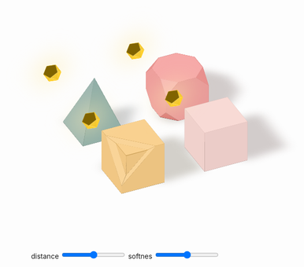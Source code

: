 <div class="example example3" style="--distance: 0.5; --soft: 0.5">
  <div class="example__view">
    <div class="grid">
      <div class="scene">
        <div class="shape shape-1">
          <div class="shape-1-1"></div>
          <div class="shape-1-2"></div>
          <div class="shape-1-3">
            <div class="shape-1-3-1">
              <div class="shape-1-3-1-1"></div>
            </div>
          </div>
          <div class="shape-1-4">
            <div class="shape-1-4-1">
              <div class="shape-1-4-1-1"></div>
            </div>
          </div>
          <div class="shape-1-5">
            <div class="shape-1-5-1">
              <div class="shape-1-5-1-1"></div>
            </div>
          </div>
          <div class="shape__shadow"></div>
        </div>
        <div class="lightsource">
          <div class="lightsource-0">
            <div class="lightsource-1">
              <div class="lightsource-1-1">
                <div class="lightsource-1-1-1">
                  <div class="lightsource-1-1-1-1"></div>
                </div>
              </div>
            </div>
            <div class="lightsource-2">
              <div class="lightsource-2-1">
                <div class="lightsource-2-1-1">
                  <div class="lightsource-2-1-1-1">
                    <div class="lightsource-2-1-1-1-1"></div>
                  </div>
                </div>
              </div>
            </div>
            <div class="lightsource-3">
              <div class="lightsource-3-1">
                <div class="lightsource-3-1-1"></div>
              </div>
              <div class="lightsource-3-2">
                <div class="lightsource-3-2-1"></div>
              </div>
            </div>
          </div>
        </div>
      </div>
      <div class="scene">
        <div class="shape shape-2">
          <div class="shape-2-1"></div>
          <div class="shape-2-2"></div>
          <div class="shape-2-3"></div>
          <div class="shape-2-4"></div>
          <div class="shape-2-5"></div>
          <div class="shape__shadow"></div>
        </div>
        <div class="lightsource">
          <div class="lightsource-0">
            <div class="lightsource-1">
              <div class="lightsource-1-1">
                <div class="lightsource-1-1-1">
                  <div class="lightsource-1-1-1-1"></div>
                </div>
              </div>
            </div>
            <div class="lightsource-2">
              <div class="lightsource-2-1">
                <div class="lightsource-2-1-1">
                  <div class="lightsource-2-1-1-1">
                    <div class="lightsource-2-1-1-1-1"></div>
                  </div>
                </div>
              </div>
            </div>
            <div class="lightsource-3">
              <div class="lightsource-3-1">
                <div class="lightsource-3-1-1"></div>
              </div>
              <div class="lightsource-3-2">
                <div class="lightsource-3-2-1"></div>
              </div>
            </div>
          </div>
        </div>
      </div>
      <div class="scene">
        <div class="shape shape-3">
          <div class="shape-3-1"></div>
          <div class="shape-3-2"></div>
          <div class="shape-3-3"></div>
          <div class="shape-3-4"></div>
          <div class="shape__shadow"></div>
        </div>
        <div class="lightsource">
          <div class="lightsource-0">
            <div class="lightsource-1">
              <div class="lightsource-1-1">
                <div class="lightsource-1-1-1">
                  <div class="lightsource-1-1-1-1"></div>
                </div>
              </div>
            </div>
            <div class="lightsource-2">
              <div class="lightsource-2-1">
                <div class="lightsource-2-1-1">
                  <div class="lightsource-2-1-1-1">
                    <div class="lightsource-2-1-1-1-1"></div>
                  </div>
                </div>
              </div>
            </div>
            <div class="lightsource-3">
              <div class="lightsource-3-1">
                <div class="lightsource-3-1-1"></div>
              </div>
              <div class="lightsource-3-2">
                <div class="lightsource-3-2-1"></div>
              </div>
            </div>
          </div>
        </div>
      </div>
      <div class="scene">
        <div class="shape shape-4">
          <div class="shape-4-1">
            <div class="shape-4-1-1"></div>
            <div class="shape-4-1-2"></div>
            <div class="shape-4-1-3"></div>
            <div class="shape-4-1-4"></div>
          </div>
          <div class="shape-4-2"></div>
          <div class="shape-4-3">
            <div class="shape-4-3-1"></div>
            <div class="shape-4-3-2"></div>
            <div class="shape-4-3-3"></div>
            <div class="shape-4-3-4"></div>
          </div>
          <div class="shape-4-4"></div>
          <div class="shape-4-5"></div>
          <div class="shape__shadow"></div>
        </div>
        <div class="lightsource">
          <div class="lightsource-0">
            <div class="lightsource-1">
              <div class="lightsource-1-1">
                <div class="lightsource-1-1-1">
                  <div class="lightsource-1-1-1-1"></div>
                </div>
              </div>
            </div>
            <div class="lightsource-2">
              <div class="lightsource-2-1">
                <div class="lightsource-2-1-1">
                  <div class="lightsource-2-1-1-1">
                    <div class="lightsource-2-1-1-1-1"></div>
                  </div>
                </div>
              </div>
            </div>
            <div class="lightsource-3">
              <div class="lightsource-3-1">
                <div class="lightsource-3-1-1"></div>
              </div>
              <div class="lightsource-3-2">
                <div class="lightsource-3-2-1"></div>
              </div>
            </div>
          </div>
        </div>
      </div>
    </div>
    <div class="controls">
      <label>
        distance
        <input class="range" type="range" id="E3distance" name="E3distance" min="0" max="100" value="50"
          oninput="updateShape3()" />
      </label>
      <label>
        softnes
        <input class="range" type="range" id="E3softnes" name="E3softnes" min="0" max="100" value="50"
          oninput="updateShape3()" />
      </label>
    </div>
  </div>
</div>

<style>
  .example3 .example__view {
    aspect-ratio: 1;
  }
  .example3 .grid {
    width: 100%; height: 100%;
    box-sizing: border-box;
    padding: 15%;
    display: grid;
    align-items: center;
    justify-items: center;
    grid-template-columns: 1fr 1fr;
    gap: 5%;
    font-size: 10px;
    --size: min(10vw, 10vh);
    transform: rotateX(-125deg) rotateZ(25deg);
    translate: 0 3em;
    transform-style: preserve-3d;
  }

  .example3 .scene {
    position: relative;
    transform-style: preserve-3d;
  }

  .example3 .scene *, .scene *::before, .lightsource::after, .shape__shadow::before {
    position: absolute;
    transform-style: preserve-3d;
    transform-origin: top left;
  }
  .example3 .scene *::before, .lightsource::after, .shape__shadow::before {
    content: '';
    display: block;
    width: 100%; height: 100%;
  }

  .example3 .lightsource {
    --side: min(2vw, 2vh);
    --angle: -41.8deg;
    --color: #ffc600;
    top: 50%;
    left: 50%;
    width: calc(var(--side) * 1.62);
    height: calc(var(--side) * 1.54);
    transform-origin: center;
    transform: translate(-50%, -50%) rotateX(180deg) rotateY(-30deg) rotateX(-10deg) translateZ(calc(var(--size) * (2 + var(--distance))));
  }
  .example3 .lightsource div {
    width: var(--side);
    height: calc((sqrt(3) / 2) * var(--side));
  }
  .example3 .lightsource div::before {
    width: 100%; height: 100%;
  }
  .example3 .lightsource::before {
    background-color: color-mix(in srgb, var(--color), black 50%);
    clip-path: polygon(0% 38%, 50% 0%, 100% 38%, 81% 100%, 19% 100%);
  }
  .example3 .lightsource::after {
    top: 50%;
    left: 50%;
    width: 150%;
    height: 150%;
    background-color: color-mix(in srgb, var(--color), white 70%);
    filter: blur(3vw);
    translate: -50% -50% -0.1px;
  }
  .example3 .lightsource-0 {
    transform: translate(calc(var(--side) * .31), calc(var(--side) * 0.16)) translateZ(calc(var(--side) * -.85)) rotateX(100.7deg);
  }
  .example3 .lightsource-0::before {
    background-color: color-mix(in srgb, var(--color), white 0%);
    clip-path: polygon(0 0, 100% 0, 50% 100%);
  }
  .example3 .lightsource-1 {
    transform: rotateZ(60deg) rotateX(var(--angle));
  }
  .example3 .lightsource-1::before {
    background-color: color-mix(in srgb, var(--color), black 5%);
    clip-path: polygon(0 0, 100% 0, 50% 100%);
  }
  .example3 .lightsource-1-1 {
    transform: rotateZ(60deg) rotateX(var(--angle));
  }
  .example3 .lightsource-1-1::before {
    background-color: color-mix(in srgb, var(--color), white 0%);
    clip-path: polygon(0 0, 100% 0, 50% 100%);
  }
  .example3 .lightsource-1-1-1 {
    left: 50%;
    top: 100%;
    transform: rotateZ(-60deg) rotateX(var(--angle));
  }
  .example3 .lightsource-1-1-1::before {
    background-color: color-mix(in srgb, var(--color), black 5%);
    clip-path: polygon(0 0, 100% 0, 50% 100%);
  }
  .example3 .lightsource-1-1-1-1 {
    transform: rotateZ(60deg) rotateX(var(--angle));
  }
  .example3 .lightsource-1-1-1-1::before {
    background-color: color-mix(in srgb, var(--color), white 0%);
    clip-path: polygon(0 0, 100% 0, 50% 100%);
  }
  .example3 .lightsource-2 {
    left: 50%;
    top: 100%;
    transform: rotateZ(-60deg) rotateX(var(--angle));
  }
  .example3 .lightsource-2::before {
    background-color: color-mix(in srgb, var(--color), black 5%);
    clip-path: polygon(0 0, 100% 0, 50% 100%);
  }
  .example3 .lightsource-2-1 {
    left: 50%;
    top: 100%;
    transform: rotateZ(-60deg) rotateX(var(--angle));
  }
  .example3 .lightsource-2-1::before {
    background-color: color-mix(in srgb, var(--color), white 0%);
    clip-path: polygon(0 0, 100% 0, 50% 100%);
  }
  .example3 .lightsource-2-1-1 {
    transform: rotateZ(60deg) rotateX(var(--angle));
  }
  .example3 .lightsource-2-1-1::before {
    background-color: color-mix(in srgb, var(--color), black 5%);
    clip-path: polygon(0 0, 100% 0, 50% 100%);
  }
  .example3 .lightsource-2-1-1-1 {
    top: 100%;
    left: 50%;
    transform: rotateZ(-60deg) rotateX(var(--angle));
  }
  .example3 .lightsource-2-1-1-1::before {
    background-color: color-mix(in srgb, var(--color), white 0%);
    clip-path: polygon(0 0, 100% 0, 50% 100%);
  }
  .example3 .lightsource-2-1-1-1-1 {
    transform: rotateZ(60deg) rotateX(var(--angle));
  }
  .example3 .lightsource-2-1-1-1-1::before {
    background-color: color-mix(in srgb, var(--color), black 5%);
    clip-path: polygon(0 0, 100% 0, 50% 100%);
  }
  .example3 .lightsource-3 {
    transform: rotateX(calc(180deg - var(--angle)));
  }
  .example3 .lightsource-3::before {
    background-color: color-mix(in srgb, var(--color), white 40%);
    clip-path: polygon(0 0, 100% 0, 50% 100%);
  }
  .example3 .lightsource-3-1 {
    transform: rotateZ(60deg) rotateX(calc(var(--angle) * -1));
  }
  .example3 .lightsource-3-1::before {
    background-color: color-mix(in srgb, var(--color), white 50%);
    clip-path: polygon(0 0, 100% 0, 50% 100%);
  }
  .example3 .lightsource-3-1-1 {
    left: 50%;
    top: 100%;
    transform: rotateZ(-60deg) rotateX(calc(var(--angle) * -1));
  }
  .example3 .lightsource-3-1-1::before {
    background-color: color-mix(in srgb, var(--color), white 55%);
    clip-path: polygon(0 0, 100% 0, 50% 100%);
  }
  .example3 .lightsource-3-2 {
    left: 50%;
    top: 100%;
    transform: rotateZ(-60deg) rotateX(calc(var(--angle) * -1));
  }
  .example3 .lightsource-3-2::before {
    background-color: color-mix(in srgb, var(--color), white 45%);
    clip-path: polygon(0 0, 100% 0, 50% 100%);
  }
  .example3 .lightsource-3-2-1 {
    transform: rotateZ(60deg) rotateX(calc(var(--angle) * -1));
  }
  .example3 .lightsource-3-2-1::before {
    background-color: color-mix(in srgb, var(--color), white 50%);
    clip-path: polygon(0 0, 100% 0, 50% 100%);
  }





  .example3 .shape {
    top: 50%;
    left: 50%;
    --k: calc((1 - var(--soft)) * 0.5 + (1 - var(--distance)) * 0.5);
    transform-origin: center;
    transform: translate(-50%, -50%);
  }
  .example3 .shape__shadow {
    top: calc(var(--size) * -2);
    left: calc(var(--size) * -2);
    width: calc(var(--size) * 5);
    height: calc(var(--size) * 5);
    translate: 0 0 0.1px;
    filter: blur(calc(var(--size) * var(--soft) * .2 + var(--size) * 0.02));
  }
  .example3 .shape-1 .shape__shadow::before {
    background-color: hsl(37deg 89% 10% / 20%);
    clip-path: polygon(
        40% 60%, 
        52% calc(70% - (1% * var(--distance))), 
        calc(80.5% - (2.1% * var(--distance))) calc(70.1% - (1.9% * var(--distance))), 
        calc(80.3% - (2.2% * var(--distance))) calc(41.5% + (.5% * var(--distance))), 
        60% 40%);
  }
  .example3 .shape-2 .shape__shadow::before {
    background-color: hsl(9deg 71% 10% / 20%);
    clip-path: polygon(
        40% 60%, 
        52% calc(70% - (1% * var(--distance))), 
        calc(80.5% - (2.1% * var(--distance))) calc(70.1% - (1.9% * var(--distance))), 
        calc(80.3% - (2.2% * var(--distance))) calc(41.5% + (.5% * var(--distance))), 
        60% 40%);
  }
  .example3 .shape-3 .shape__shadow::before {
    background-color: hsl(165deg 15% 10% / 20%);
    clip-path: polygon(
        40% 60%, 
        calc(74.3% - (2.8% * var(--distance))) calc(58.7% - (1% * var(--distance))), 
        60% 40%);
  }
  .example3 .shape-4 .shape__shadow::before {
    background-color: hsl(9deg 71% 10% / 20%);
    clip-path: polygon(
        45.8% 60%, 
        calc(60.5% - (0.9% * var(--distance))) calc(68.4% + (1.6% * var(--distance))),
        calc(72.1% - (0.5% * var(--distance))) calc(68.4% + (1.6% * var(--distance))),
        calc(80.6% - (2.4% * var(--distance))) calc(61.2% - (0.8% * var(--distance))),
        calc(80.4% - (2.3% * var(--distance))) calc(49.7% + (0.3% * var(--distance))),
        calc(72.1% - (1.6% * var(--distance))) calc(41.5% + (0.8% * var(--distance))),
        calc(60.5% - (1.0% * var(--distance))) calc(41.5% + (0.9% * var(--distance))),
        calc(54.2% - (1.0% * var(--distance))) 40%,
        45.8% 40%,
        42.8% 40.3%,
        40% 45.7%);
  }


  .example3 .shape-1 {
    --color: #F6BD60;
    width: var(--size);
    height: var(--size);
    background-color: color-mix(in srgb, var(--color), black 60%);
  }

  .example3 .shape-1-1 {
    width: var(--size);
    height: var(--size);
    background-color: color-mix(in srgb, color-mix(in srgb, var(--color), black calc(15% * var(--k))), black 10%);
    transform-origin: top right;
    transform: rotateY(-90deg);
  }

  .example3 .shape-1-2 {
    width: var(--size);
    height: var(--size);
    background-color: color-mix(in srgb, color-mix(in srgb, var(--color), black calc(15% * var(--k))), black 15%);
    transform-origin: bottom left;
    transform: rotateX(90deg);
  }

  .example3 .shape-1-3 {
    width: var(--size);
    height: var(--size);
    transform: rotateX(270deg);
  }

  .example3 .shape-1-3::before {
    background-color: color-mix(in srgb, color-mix(in srgb, var(--color), white calc(50% * var(--k))), black 5%);
    clip-path: polygon(0% 0%, 100% 0%, 100% 100%, 80% 100%, 0% 20%);
  }

  .example3 .shape-1-3-1 {
    top: 20%;
    width: calc(var(--size) * 1.13);
    height: calc(var(--size) * 0.21);
    transform: rotateZ(45deg) rotateX(110deg);
  }

  .example3 .shape-1-3-1::before {
    background-color: color-mix(in srgb, var(--color), white calc(70% * var(--k)));
    clip-path: polygon(0% 0%, 100% 0%, 81.5% 100%, 18.6% 100%);
  }

  .example3 .shape-1-3-1-1 {
    left: 18.6%;
    top: 100%;
    width: calc(var(--size) * 0.71);
    height: calc(var(--size) * 0.355);
    transform: rotateX(-110deg);
  }

  .example3 .shape-1-3-1-1::before {
    background-color: color-mix(in srgb, color-mix(in srgb, var(--color), white calc(50% * var(--k))), black 5%);
    clip-path: polygon(0% 0%, 100% 0%, 50% 100%);
  }

  .example3 .shape-1-4 {
    width: var(--size);
    height: var(--size);
    transform: rotateY(90deg);
  }

  .example3 .shape-1-4::before {
    background-color: color-mix(in srgb, color-mix(in srgb, var(--color), white calc(50% * var(--k))), black 3%);
    clip-path: polygon(0% 0%, 0% 100%, 100% 100%, 100% 80%, 20% 0%);
  }

  .example3 .shape-1-4-1 {
    left: 20%;
    width: calc(var(--size) * 0.21);
    height: calc(var(--size) * 1.13);
    transform: rotateZ(-45deg) rotateY(-110deg);
  }

  .example3 .shape-1-4-1::before {
    background-color: color-mix(in srgb, var(--color), white calc(70% * var(--k)));
    clip-path: polygon(0% 0%, 0% 100%, 100% 81.5%, 100% 18.6%);
  }

  .example3 .shape-1-4-1-1 {
    left: 100%;
    top: 18.6%;
    width: calc(var(--size) * 0.355);
    height: calc(var(--size) * 0.71);
    transform: rotateY(110deg);
  }

  .example3 .shape-1-4-1-1::before {
    background-color: color-mix(in srgb, color-mix(in srgb, var(--color), white calc(50% * var(--k))), black 3%);
    clip-path: polygon(0% 0%, 0% 100%, 100% 50%);
  }

  .example3 .shape-1-5 {
    width: var(--size);
    height: var(--size);
    transform: translateZ(calc(var(--size) * -1)) rotateX(0deg);
  }

  .example3 .shape-1-5::before {
    background-color: color-mix(in srgb, var(--color), white calc(60% * var(--k)));
    clip-path: polygon(80% 0%, 100% 0%, 100% 100%, 0% 100%, 0% 80%);
  }

  .example3 .shape-1-5-1 {
    top: 80%;
    width: calc(var(--size) * 0.21);
    height: calc(var(--size) * 1.13);
    transform: rotateZ(-135deg) rotateY(-110deg);
  }

  .example3 .shape-1-5-1::before {
    background-color: color-mix(in srgb, var(--color), white calc(70% * var(--k)));
    clip-path: polygon(0% 0%, 0% 100%, 100% 81.5%, 100% 18.6%);
  }

  .example3 .shape-1-5-1-1 {
    left: 100%;
    top: 18.6%;
    width: calc(var(--size) * 0.355);
    height: calc(var(--size) * 0.71);
    transform: rotateY(110deg);
  }

  .example3 .shape-1-5-1-1::before {
    background-color: color-mix(in srgb, var(--color), white calc(60% * var(--k)));
    clip-path: polygon(0% 0%, 0% 100%, 100% 50%);
  }





  .example3 .shape-2 {
    --color: #F5CAC3;
    width: var(--size);
    height: var(--size);
    background-color: color-mix(in srgb, var(--color), black 60%);
  }
  .example3 .shape-2-1 {
    width: var(--size);
    height: var(--size);
    background-color: color-mix(in srgb, color-mix(in srgb, var(--color), white calc(50% * var(--k))), black 5%);
    transform: rotateX(-90deg);
  }
  .example3 .shape-2-2 {
    width: var(--size);
    height: var(--size);
    background-color: color-mix(in srgb, color-mix(in srgb, var(--color), white calc(50% * var(--k))), black 3%);
    transform: rotateY(90deg);
  }
  .example3 .shape-2-3 {
    width: var(--size);
    height: var(--size);
    background-color: color-mix(in srgb, color-mix(in srgb, var(--color), black calc(15% * var(--k))), black 15%);
    transform-origin: bottom left;
    transform: rotateX(90deg);
  }
  .example3 .shape-2-4 {
    width: var(--size);
    height: var(--size);
    background-color: color-mix(in srgb, color-mix(in srgb, var(--color), black calc(15% * var(--k))), black 10%);
    transform-origin: top right;
    transform: rotateY(-90deg);
  }
  .example3 .shape-2-5 {
    width: var(--size);
    height: var(--size);
    background-color: color-mix(in srgb, var(--color), white calc(60% * var(--k)));
    translate: 0 0 calc(var(--size) * -1);
  }





  .example3 .shape-3 {
    --color: #84A59D;
    width: var(--size);
    height: var(--size);
    background-color: color-mix(in srgb, var(--color), black 60%);
  }
  .example3 .shape-3-1 {
    left: 0px;
    top: 0px;
    width: var(--size);
    height: calc(var(--size) * 1.4);
    transform: rotateX(-69deg);
  }
  .example3 .shape-3-1::before {
    background-color: color-mix(in srgb, var(--color), white calc(20% * var(--k)));
    clip-path: polygon(0 0, 100% 0, 50% 100%);
  }
  .example3 .shape-3-2 {
    left: 0px;
    top: 0px;
    width: calc(var(--size) * 1.4);
    height: var(--size);
    transform: rotateY(69deg);
  }
  .example3 .shape-3-2::before {
    background-color: color-mix(in srgb, var(--color), white calc(40% * var(--k)));
    clip-path: polygon(0 0, 100% 50%, 0% 100%);
  }
  .example3 .shape-3-3 {
    left: 0px;
    bottom: 0px;
    width: var(--size);
    height: calc(var(--size) * 1.4);
    transform-origin: bottom left;
    transform: rotateX(69deg);
  }
  .example3 .shape-3-3::before {
    background-color: color-mix(in srgb, color-mix(in srgb, var(--color), black calc(15% * var(--k))), black 20%);
    clip-path: polygon(50% 0, 100% 100%, 0% 100%);
  }
  .example3 .shape-3-4 {
    right: 0px;
    top: 0px;
    width: calc(var(--size) * 1.4);
    height: var(--size);
    transform-origin: top right;
    transform: rotateY(-69deg);
  }
  .example3 .shape-3-4::before {
    background-color: color-mix(in srgb, color-mix(in srgb, var(--color), black calc(15% * var(--k))), black 15%);
    clip-path: polygon(0 50%, 100% 0, 100% 100%);
  }





  .example3 .shape-4 {
    --color: #F28482;
    --side: calc(var(--size) * (sqrt(2) - 1));
    --point: calc((var(--size) - var(--side)) / 2);
    width: var(--size);
    height: var(--size);
  }
  .example3 .shape-4::before {
    background-color: color-mix(in srgb, var(--color), black 60%);
    clip-path: polygon(var(--point) 0, calc(100% - var(--point)) 0, 100% var(--point), 100% calc(100% - var(--point)), calc(100% - var(--point)) 100%, var(--point) 100%, 0 calc(100% - var(--point)), 0 var(--point));
  }
  .example3 .shape-4-1 {
    left: 0px;
    top: 0px;
    width: var(--size);
    height: var(--size);
    transform: rotateX(-90deg);
  }
  .example3 .shape-4-1::before {
    background-color: color-mix(in srgb, color-mix(in srgb, var(--color), white calc(50% * var(--k))), black 5%);
    clip-path: polygon(var(--point) 0, calc(100% - var(--point)) 0, 100% var(--point), 100% calc(100% - var(--point)), calc(100% - var(--point)) 100%, var(--point) 100%, 0 calc(100% - var(--point)), 0 var(--point));
  }
  .example3 .shape-4-1-1 {
    left: var(--point);
    top: 0px;
    width: var(--side);
    height: calc((sqrt(3) / 2) * var(--side));
    transform: rotateZ(135deg) rotateX(55deg);
  }
  .example3 .shape-4-1-1::before {
    background-color: color-mix(in srgb, var(--color), black calc(20% * var(--k)));
    clip-path: polygon(0 0, 100% 0, 50% 100%);
  }
  .example3 .shape-4-1-2 {
    left: calc(100% - var(--point));
    top: 0px;
    width: var(--side);
    height: calc((sqrt(3) / 2) * var(--side));
    transform: rotateZ(45deg) rotateX(-235deg);
  }
  .example3 .shape-4-1-2::before {
    background-color: color-mix(in srgb, var(--color), black calc(40% * var(--k)));
    clip-path: polygon(0 0, 100% 0, 50% 100%);
  }
  .example3 .shape-4-1-3 {
    left: 0px;
    top: calc(100% - var(--point));
    width: var(--side);
    height: calc((sqrt(3) / 2) * var(--side));
    transform: rotateZ(45deg) rotateX(55deg);
  }
  .example3 .shape-4-1-3::before {
    background-color: color-mix(in srgb, var(--color), white calc(80% * var(--k)));
    clip-path: polygon(0 0, 100% 0, 50% 100%);
  }
  .example3 .shape-4-1-4 {
    left: calc(100% - var(--point));
    top: 100%;
    width: var(--side);
    height: calc((sqrt(3) / 2) * var(--side));
    transform: rotateZ(-45deg) rotateX(55deg);
  }
  .example3 .shape-4-1-4::before {
    background-color: color-mix(in srgb, color-mix(in srgb, var(--color), white calc(30% * var(--k))), black 5%);
    clip-path: polygon(0 0, 100% 0, 50% 100%);
  }
  .example3 .shape-4-2 {
    left: 0px;
    top: 0px;
    width: var(--size);
    height: var(--size);
    transform: rotateY(90deg);
  }
  .example3 .shape-4-2::before {
    background-color: color-mix(in srgb, color-mix(in srgb, var(--color), white calc(50% * var(--k))), black 3%);
    clip-path: polygon(var(--point) 0, calc(100% - var(--point)) 0, 100% var(--point), 100% calc(100% - var(--point)), calc(100% - var(--point)) 100%, var(--point) 100%, 0 calc(100% - var(--point)), 0 var(--point));
  }
  .example3 .shape-4-3 {
    left: 0px;
    top: 0px;
    width: var(--size);
    height: var(--size);
    transform-origin: bottom left;
    transform: rotateX(90deg);
  }
  .example3 .shape-4-3::before {
    background-color: color-mix(in srgb, color-mix(in srgb, var(--color), black calc(15% * var(--k))), black 15%);
    clip-path: polygon(var(--point) 0, calc(100% - var(--point)) 0, 100% var(--point), 100% calc(100% - var(--point)), calc(100% - var(--point)) 100%, var(--point) 100%, 0 calc(100% - var(--point)), 0 var(--point));
  }
  .example3 .shape-4-3-1 {
    left: var(--point);
    top: 0px;
    width: var(--side);
    height: calc((sqrt(3) / 2) * var(--side));
    transform: rotateZ(135deg) rotateX(55deg);
  }
  .example3 .shape-4-3-1::before {
    background-color: color-mix(in srgb, color-mix(in srgb, var(--color), white calc(30% * var(--k))), black 5%);
    clip-path: polygon(0 0, 100% 0, 50% 100%);
  }
  .example3 .shape-4-3-2 {
    left: calc(100% - var(--point));
    top: 0px;
    width: var(--side);
    height: calc((sqrt(3) / 2) * var(--side));
    transform: rotateZ(45deg) rotateX(-235deg);
  }
  .example3 .shape-4-3-2::before {
    background-color: color-mix(in srgb, color-mix(in srgb, var(--color), white calc(10% * var(--k))), black 10%);
    clip-path: polygon(0 0, 100% 0, 50% 100%);
  }
  .example3 .shape-4-3-3 {
    left: 0px;
    top: calc(100% - var(--point));
    width: var(--side);
    height: calc((sqrt(3) / 2) * var(--side));
    transform: rotateZ(45deg) rotateX(55deg);
  }
  .example3 .shape-4-3-3::before {
    background-color: color-mix(in srgb, var(--color), black calc(50% * var(--k)));
    clip-path: polygon(0 0, 100% 0, 50% 100%);
  }
  .example3 .shape-4-3-4 {
    left: calc(100% - var(--point));
    top: 100%;
    width: var(--side);
    height: calc((sqrt(3) / 2) * var(--side));
    transform: rotateZ(-45deg) rotateX(55deg);
  }
  .example3 .shape-4-3-4::before {
    background-color: color-mix(in srgb, var(--color), black calc(90% * var(--k)));
    clip-path: polygon(0 0, 100% 0, 50% 100%);
  }
  .example3 .shape-4-4 {
    left: 0px;
    top: 0px;
    width: var(--size);
    height: var(--size);
    transform-origin: top right;
    transform: rotateY(-90deg);
  }
  .example3 .shape-4-4::before {
    background-color: color-mix(in srgb, color-mix(in srgb, var(--color), black calc(15% * var(--k))), black 10%);
    clip-path: polygon(var(--point) 0, calc(100% - var(--point)) 0, 100% var(--point), 100% calc(100% - var(--point)), calc(100% - var(--point)) 100%, var(--point) 100%, 0 calc(100% - var(--point)), 0 var(--point));
  }
  .example3 .shape-4-5 {
    left: 0px;
    top: 0px;
    width: var(--size);
    height: var(--size);
    translate: 0 0 calc(var(--size) * -1);
  }
  .example3 .shape-4-5::before {
    background-color: color-mix(in srgb, var(--color), white calc(60% * var(--k)));
    clip-path: polygon(var(--point) 0, calc(100% - var(--point)) 0, 100% var(--point), 100% calc(100% - var(--point)), calc(100% - var(--point)) 100%, var(--point) 100%, 0 calc(100% - var(--point)), 0 var(--point));
  }
</style>

<script>
  const shapesExample3 = document.querySelector('.example3');
  const E3distance = document.querySelector('#E3distance');
  const E3softnes = document.querySelector('#E3softnes');
  
  function updateShape3(value) {
    shapesExample3.setAttribute('style',`--distance: ${E3distance.value / 100}; --soft: ${E3softnes.value / 100};`);
  }
</script>